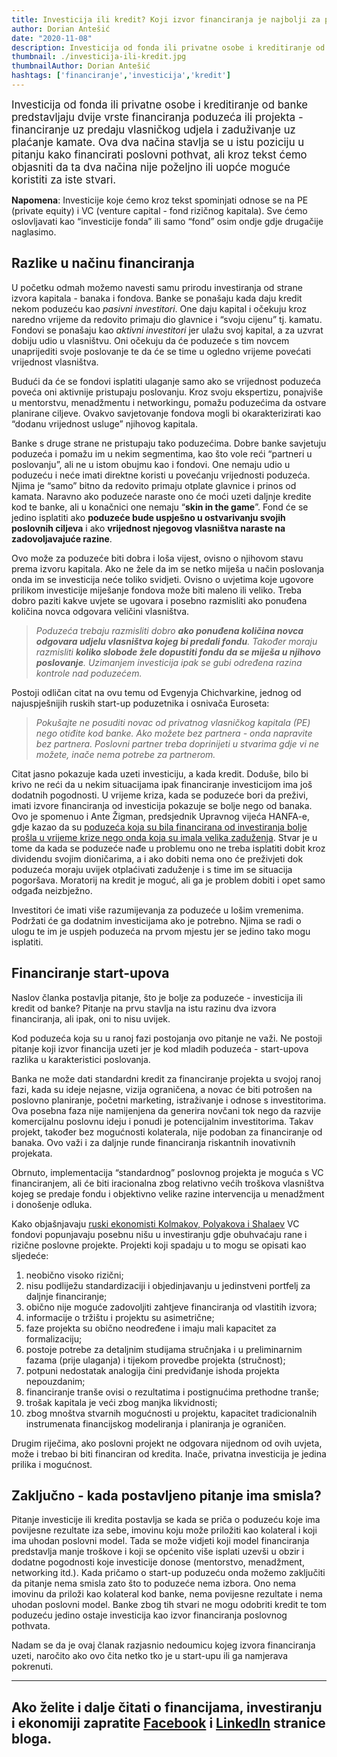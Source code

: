 ```yaml
---
title: Investicija ili kredit? Koji izvor financiranja je najbolji za poduzeće
author: Dorian Antešić
date: "2020-11-08"
description: Investicija od fonda ili privatne osobe i kreditiranje od banke predstavljaju dvije vrste financiranja poduzeća ili projekta - financiranje uz predaju vlasničkog udjela i zaduživanje uz plaćanje kamate. Ova dva načina stavlja se u istu poziciju u pitanju kako financirati poslovni pothvat, ali kroz tekst ćemo objasniti da ta dva načina nije poželjno ili uopće moguće koristiti za iste stvari. 
thumbnail: ./investicija-ili-kredit.jpg
thumbnailAuthor: Dorian Antešić
hashtags: ['financiranje','investicija','kredit']
---
```


<span style="font-size:larger;">Investicija od fonda ili privatne osobe i kreditiranje od banke predstavljaju dvije vrste financiranja poduzeća ili projekta - financiranje uz predaju vlasničkog udjela i zaduživanje uz plaćanje kamate. Ova dva načina stavlja se u istu poziciju u pitanju kako financirati poslovni pothvat, ali kroz tekst ćemo objasniti da ta dva načina nije poželjno ili uopće moguće koristiti za iste stvari.</span>


**Napomena**: Investicije koje ćemo kroz tekst spominjati odnose se na PE (private equity) i VC (venture capital - fond rizičnog kapitala). Sve ćemo oslovljavati kao “investicije fonda” ili samo “fond”  osim ondje gdje drugačije naglasimo.

## Razlike u načinu financiranja

U početku odmah možemo navesti samu prirodu investiranja od strane izvora kapitala - banaka i fondova. Banke se ponašaju kada daju kredit nekom poduzeću kao *pasivni investitori*. One daju kapital i očekuju kroz naredno vrijeme da redovito primaju dio glavnice i “svoju cijenu” tj. kamatu. Fondovi se ponašaju kao *aktivni investitori* jer ulažu svoj kapital, a za uzvrat dobiju udio u vlasništvu. Oni očekuju da će poduzeće s tim novcem unaprijediti svoje poslovanje te da će se time u ogledno vrijeme povećati vrijednost vlasništva.

Budući da će se fondovi isplatiti ulaganje samo ako se vrijednost poduzeća poveća oni aktivnije pristupaju poslovanju. Kroz svoju ekspertizu, ponajviše u mentorstvu, menadžmentu i networkingu, pomažu poduzećima da ostvare planirane ciljeve. Ovakvo savjetovanje fondova mogli bi okarakterizirati kao “dodanu vrijednost usluge” njihovog kapitala.

Banke s druge strane ne pristupaju tako poduzećima. Dobre banke savjetuju poduzeća i pomažu im u nekim segmentima, kao što vole reći “partneri u poslovanju”, ali ne u istom obujmu kao i fondovi. One nemaju udio u poduzeću i neće imati direktne koristi u povećanju vrijednosti poduzeća. Njima je “samo” bitno da redovito primaju otplate glavnice i prinos od kamata. Naravno ako poduzeće naraste ono će moći uzeti daljnje kredite kod te banke, ali u konačnici one nemaju “**skin in the game**”. Fond će se jedino isplatiti ako **poduzeće bude uspješno u ostvarivanju svojih poslovnih ciljeva** i ako **vrijednost njegovog vlasništva naraste na zadovoljavajuće razine**.

Ovo može za poduzeće biti dobra i loša vijest, ovisno o njihovom stavu prema izvoru kapitala. Ako ne žele da im se netko miješa u način poslovanja onda im se investicija neće toliko svidjeti. Ovisno o uvjetima koje ugovore prilikom investicije miješanje fondova može biti maleno ili veliko. Treba dobro paziti kakve uvjete se ugovara i posebno razmisliti ako ponuđena količina novca odgovara veličini vlasništva.

>_Poduzeća trebaju razmisliti dobro **ako ponuđena količina novca odgovara udjelu vlasništva kojeg bi predali fondu**. Također moraju razmisliti **koliko slobode žele dopustiti fondu da se miješa u njihovo poslovanje**. Uzimanjem investicija ipak se gubi određena razina kontrole nad poduzećem._

Postoji odličan citat na ovu temu od Evgenyja Chichvarkine, jednog od najuspješnijih ruskih start-up poduzetnika i osnivača Euroseta:

>*Pokušajte ne posuditi novac od privatnog vlasničkog kapitala (PE) nego otiđite kod banke. Ako možete bez partnera - onda napravite bez partnera. Poslovni partner treba doprinijeti u stvarima gdje vi ne možete, inače nema potrebe za partnerom.*

Citat jasno pokazuje kada uzeti investiciju, a kada kredit. Doduše, bilo bi krivo ne reći da u nekim situacijama ipak financiranje investicijom ima još dodatnih pogodnosti. U vrijeme kriza, kada se poduzeće bori da preživi, imati izvore financiranja od investicija pokazuje se bolje nego od banaka. Ovo je spomenuo i Ante Žigman, predsjednik Upravnog vijeća HANFA-e, gdje kazao da su <a href="https://youtu.be/RlsfXC4fsec?t=676" target="_blank" rel="noopener noreferrer">poduzeća koja su bila financirana od investiranja bolje prošla u vrijeme krize nego onda koja su imala velika zaduženja</a>. Stvar je u tome da kada se poduzeće nađe u problemu ono ne treba isplatiti dobit kroz dividendu svojim dioničarima, a i ako dobiti nema ono će preživjeti dok poduzeća moraju uvijek otplaćivati zaduženje i s time im se situacija pogoršava. Moratorij na kredit je moguć, ali ga je problem dobiti i opet samo odgađa neizbježno.

Investitori će imati više razumijevanja za poduzeće u lošim vremenima. Podržati će ga dodatnim investicijama ako je potrebno. Njima se radi o ulogu te im je uspjeh poduzeća na prvom mjestu jer se jedino tako mogu isplatiti.

## Financiranje start-upova

Naslov članka postavlja pitanje, što je bolje za poduzeće -  investicija ili kredit od banke? Pitanje na prvu stavlja na istu razinu dva izvora financiranja, ali ipak, oni to nisu uvijek.

Kod poduzeća koja su u ranoj fazi postojanja ovo pitanje ne važi. Ne postoji pitanje koji izvor financija uzeti jer je kod mladih poduzeća - start-upova razlika u karakteristici poslovanja.

Banka ne može dati standardni kredit za financiranje projekta u svojoj ranoj fazi, kada su ideje nejasne, vizija ograničena, a novac će biti potrošen na poslovno planiranje, početni marketing, istraživanje i odnose s investitorima. Ova posebna faza nije namijenjena da generira novčani tok nego da razvije komercijalnu poslovnu ideju i ponudi je potencijalnim investitorima. Takav projekt, također bez mogućnosti kolaterala, nije podoban za financiranje od banaka. Ovo važi i za daljnje runde financiranja riskantnih inovativnih projekata.

Obrnuto, implementacija “standardnog” poslovnog projekta je moguća s VC financiranjem, ali će biti iracionalna zbog relativno većih troškova vlasništva kojeg se predaje fondu i objektivno velike razine intervencija u menadžment i donošenje odluka.

Kako objašnjavaju <a href="https://www.researchgate.net/publication/291342082_An_analysis_of_the_impact_of_venture_capital_investment_on_economic_growth_and_innovation_Evidence_from_the_USA_and_Russia" target="_blank" rel="noopener noreferrer">ruski ekonomisti Kolmakov, Polyakova i Shalaev</a> VC fondovi popunjavaju posebnu nišu u investiranju gdje obuhvaćaju rane i rizične poslovne projekte. Projekti koji spadaju u to mogu se opisati kao sljedeće:

1. neobično visoko rizični;
2. nisu podliježu standardizaciji i objedinjavanju u jedinstveni portfelj za daljnje financiranje;
3. obično nije moguće zadovoljiti zahtjeve financiranja od vlastitih izvora;
4. informacije o tržištu i projektu su asimetrične;
5. faze projekta su obično neodređene i imaju mali kapacitet za formalizaciju;
6. postoje potrebe za detaljnim studijama stručnjaka i u preliminarnim fazama (prije ulaganja) i tijekom provedbe projekta (stručnost);
7. potpuni nedostatak analogija čini predviđanje ishoda projekta nepouzdanim;
8. financiranje tranše ovisi o rezultatima i postignućima prethodne tranše;
9. trošak kapitala je veći zbog manjka likvidnosti;
10. zbog mnoštva stvarnih mogućnosti u projektu, kapacitet tradicionalnih instrumenata financijskog modeliranja i planiranja je ograničen.

Drugim riječima, ako poslovni projekt ne odgovara nijednom od ovih uvjeta, može i trebao bi biti financiran od kredita. Inače, privatna investicija je jedina prilika i mogućnost.

## Zaključno - kada postavljeno pitanje ima smisla?

Pitanje investicije ili kredita postavlja se kada se priča o poduzeću koje ima povijesne rezultate iza sebe, imovinu koju može priložiti kao kolateral i koji ima uhodan poslovni model. Tada se može vidjeti koji model financiranja predstavlja manje troškove i koji se općenito više isplati uzevši u obzir i dodatne pogodnosti koje investicije donose (mentorstvo, menadžment, networking itd.). Kada pričamo o start-up poduzeću onda možemo zaključiti da pitanje nema smisla zato što to poduzeće nema izbora. Ono nema imovinu da priloži kao kolateral kod banke, nema povijesne rezultate i nema uhodan poslovni model. Banke zbog tih stvari ne mogu odobriti kredit te tom poduzeću jedino ostaje investicija kao izvor financiranja poslovnog pothvata. 

Nadam se da je ovaj članak razjasnio nedoumicu kojeg izvora financiranja uzeti, naročito ako ovo čita netko tko je u start-upu ili ga namjerava pokrenuti.

_____________


Ako želite i dalje čitati o financijama, investiranju i ekonomiji zapratite <a href="https://www.facebook.com/Pri%C4%8Dajmo-o-novcu-103037651540688" target="_blank" rel="noopener noreferrer">Facebook</a> i <a href="https://www.linkedin.com/in/dorian-ante%C5%A1i%C4%87-5255361a0/" target="_blank" rel="noopener noreferrer">LinkedIn</a> stranice bloga. 
-